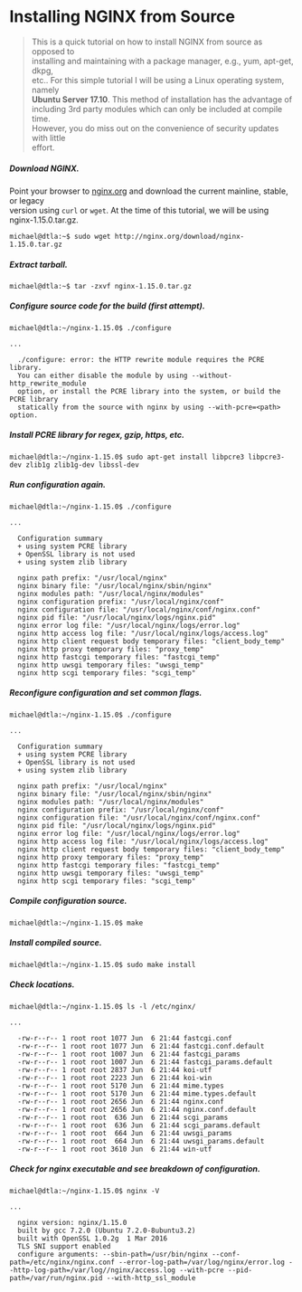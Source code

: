 # Installing NGINX from Source

> This is a quick tutorial on how to install NGINX from source as opposed to  
> installing and maintaining with a package manager, e.g., yum, apt-get, dkpg,  
> etc.. For this simple tutorial I will be using a Linux operating system, namely  
> **Ubuntu Server 17.10**. This method of installation has the advantage of  
including 3rd party modules which can only be included at compile time.  
However, you do miss out on the convenience of security updates with little  
effort.

##### Download NGINX.

Point your browser to [nginx.org](http://nginx.org/en/download.html) and download the current mainline, stable, or legacy  
version using `curl` or `wget`. At the time of this tutorial, we will be using nginx-1.15.0.tar.gz.  

```console
michael@dtla:~$ sudo wget http://nginx.org/download/nginx-1.15.0.tar.gz
```

##### Extract tarball.
```console
michael@dtla:~$ tar -zxvf nginx-1.15.0.tar.gz
```

##### Configure source code for the build (first attempt).

```console
michael@dtla:~/nginx-1.15.0$ ./configure

...

  ./configure: error: the HTTP rewrite module requires the PCRE library.
  You can either disable the module by using --without-http_rewrite_module
  option, or install the PCRE library into the system, or build the PCRE library
  statically from the source with nginx by using --with-pcre=<path> option.
```

##### Install PCRE library for regex, gzip, https, etc.
```console
michael@dtla:~/nginx-1.15.0$ sudo apt-get install libpcre3 libpcre3-dev zlib1g zlib1g-dev libssl-dev
```

##### Run configuration again.
```console
michael@dtla:~/nginx-1.15.0$ ./configure

...

  Configuration summary
  + using system PCRE library
  + OpenSSL library is not used
  + using system zlib library

  nginx path prefix: "/usr/local/nginx"
  nginx binary file: "/usr/local/nginx/sbin/nginx"
  nginx modules path: "/usr/local/nginx/modules"
  nginx configuration prefix: "/usr/local/nginx/conf"
  nginx configuration file: "/usr/local/nginx/conf/nginx.conf"
  nginx pid file: "/usr/local/nginx/logs/nginx.pid"
  nginx error log file: "/usr/local/nginx/logs/error.log"
  nginx http access log file: "/usr/local/nginx/logs/access.log"
  nginx http client request body temporary files: "client_body_temp"
  nginx http proxy temporary files: "proxy_temp"
  nginx http fastcgi temporary files: "fastcgi_temp"
  nginx http uwsgi temporary files: "uwsgi_temp"
  nginx http scgi temporary files: "scgi_temp"
```
##### Reconfigure configuration and set common flags.
```console
michael@dtla:~/nginx-1.15.0$ ./configure

...

  Configuration summary
  + using system PCRE library
  + OpenSSL library is not used
  + using system zlib library

  nginx path prefix: "/usr/local/nginx"
  nginx binary file: "/usr/local/nginx/sbin/nginx"
  nginx modules path: "/usr/local/nginx/modules"
  nginx configuration prefix: "/usr/local/nginx/conf"
  nginx configuration file: "/usr/local/nginx/conf/nginx.conf"
  nginx pid file: "/usr/local/nginx/logs/nginx.pid"
  nginx error log file: "/usr/local/nginx/logs/error.log"
  nginx http access log file: "/usr/local/nginx/logs/access.log"
  nginx http client request body temporary files: "client_body_temp"
  nginx http proxy temporary files: "proxy_temp"
  nginx http fastcgi temporary files: "fastcgi_temp"
  nginx http uwsgi temporary files: "uwsgi_temp"
  nginx http scgi temporary files: "scgi_temp"
```

##### Compile configuration source.
```console
michael@dtla:~/nginx-1.15.0$ make
```

##### Install compiled source.
```console
michael@dtla:~/nginx-1.15.0$ sudo make install
```

##### Check locations.
```console
michael@dtla:~/nginx-1.15.0$ ls -l /etc/nginx/

...

  -rw-r--r-- 1 root root 1077 Jun  6 21:44 fastcgi.conf
  -rw-r--r-- 1 root root 1077 Jun  6 21:44 fastcgi.conf.default
  -rw-r--r-- 1 root root 1007 Jun  6 21:44 fastcgi_params
  -rw-r--r-- 1 root root 1007 Jun  6 21:44 fastcgi_params.default
  -rw-r--r-- 1 root root 2837 Jun  6 21:44 koi-utf
  -rw-r--r-- 1 root root 2223 Jun  6 21:44 koi-win
  -rw-r--r-- 1 root root 5170 Jun  6 21:44 mime.types
  -rw-r--r-- 1 root root 5170 Jun  6 21:44 mime.types.default
  -rw-r--r-- 1 root root 2656 Jun  6 21:44 nginx.conf
  -rw-r--r-- 1 root root 2656 Jun  6 21:44 nginx.conf.default
  -rw-r--r-- 1 root root  636 Jun  6 21:44 scgi_params
  -rw-r--r-- 1 root root  636 Jun  6 21:44 scgi_params.default
  -rw-r--r-- 1 root root  664 Jun  6 21:44 uwsgi_params
  -rw-r--r-- 1 root root  664 Jun  6 21:44 uwsgi_params.default
  -rw-r--r-- 1 root root 3610 Jun  6 21:44 win-utf
```

##### Check for nginx executable and see breakdown of configuration.
```console
michael@dtla:~/nginx-1.15.0$ nginx -V

...

  nginx version: nginx/1.15.0
  built by gcc 7.2.0 (Ubuntu 7.2.0-8ubuntu3.2)
  built with OpenSSL 1.0.2g  1 Mar 2016
  TLS SNI support enabled
  configure arguments: --sbin-path=/usr/bin/nginx --conf-path=/etc/nginx/nginx.conf --error-log-path=/var/log/nginx/error.log --http-log-path=/var/log//nginx/access.log --with-pcre --pid-path=/var/run/nginx.pid --with-http_ssl_module
```
